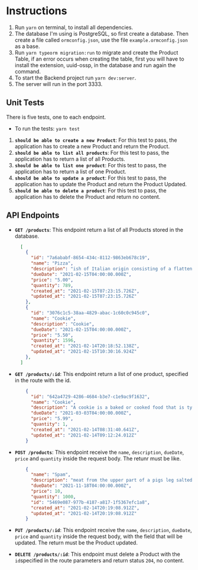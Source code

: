 # Instructions

1. Run `yarn` on terminal, to install all dependencies.
2. The database I'm using is PostgreSQL, so first create a database. Then create a file called `ormconfig.json`, use the file `example.ormconfig.json` as a base.
3. Run `yarn typeorm migration:run` to migrate and create the Product Table, if an error occurs when creating the table, first you will have to install the extension, uuid-ossp, in the database and run again the command.
4. To start the Backend project run `yarn dev:server`.
5. The server will run in the port 3333.

## Unit Tests

There is five tests, one to each endpoint.

- To run the tests: `yarn test`

1. **`should be able to create a new Product`**: For this test to pass, the application has to create a new Product and return the Product.
2. **`should be able to list all products`**: For this test to pass, the application has to return a list of all Products.
3. **`should be able to list one product`**: For this test to pass, the application has to return a list of one Product.
4. **`should be able to update a product`**: For this test to pass, the application has to update the Product and return the Product Updated.
5. **`should be able to delete a product`**: For this test to pass, the application has to delete the Product and return no content.

## API Endpoints

- **`GET /products`**: This endpoint return a list of all Products stored in the database.

  ```json
    [
      {
        "id": "7a6ababf-8654-434c-8112-9863eb678c19",
        "name": "Pizza",
        "description": "ish of Italian origin consisting of a flattened disk of bread dough topped with some combination of olive oil, oregano, tomato, olives, mozzarella or other cheese, and many other ingredients",
        "dueDate": "2021-02-15T04:00:00.000Z",
        "price": "5.00",
        "quantity": 789,
        "created_at": "2021-02-15T07:23:15.726Z",
        "updated_at": "2021-02-15T07:23:15.726Z"
      },
      {
        "id": "3076c1c5-38aa-4829-abac-1c60c0c945c0",
        "name": "Cookie",
        "description": "Cookie",
        "dueDate": "2021-02-15T04:00:00.000Z",
        "price": "5.50",
        "quantity": 1596,
        "created_at": "2021-02-14T20:18:52.138Z",
        "updated_at": "2021-02-15T10:30:16.924Z"
      },
    ]
  ```

- **`GET /products/:id`**: This endpoint return a list of one product, specified in the route with the id.

  ```json
      {
        "id": "642a4729-4286-4684-b3e7-c1e9ac9f1632",
        "name": "Cookie",
        "description": "A cookie is a baked or cooked food that is typically small, flat and sweet",
        "dueDate": "2021-03-03T04:00:00.000Z",
        "price": "5.99",
        "quantity": 1,
        "created_at": "2021-02-14T08:31:40.641Z",
        "updated_at": "2021-02-14T09:12:24.012Z"
      }
  ```

- **`POST /products`**: This endpoint receive the `name`, `description`, `dueDate`, `price` and `quantity` inside the request body. The retunr must be like.

  ```json
      {
        "name": "Spam",
        "description": "meat from the upper part of a pigs leg salted and dried or smoked.",
        "dueDate": "2021-11-18T04:00:00.000Z",
        "price": 10,
        "quantity": 1000,
        "id": "5469e087-977b-4187-a817-1f5367efc1a8",
        "created_at": "2021-02-14T20:19:08.912Z",
        "updated_at": "2021-02-14T20:19:08.912Z"
      }
  ```

- **`PUT /products/:id`**: This endpoint receive the `name`, `description`, `dueDate`, `price` and `quantity` inside the request body, with the field that will be updated. The return must be the Product updated.
- **`DELETE /products/:id`**: This endpoint must delete a Product with the `id`specified in the route parameters and return status `204`, no content.
